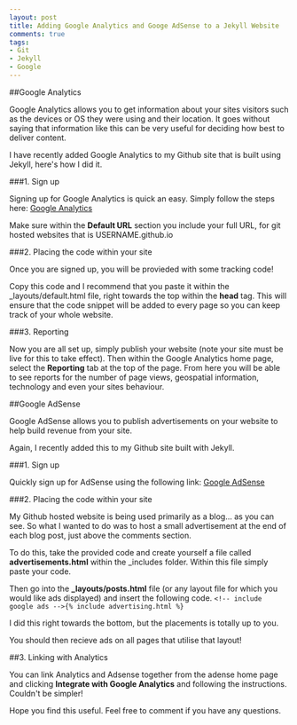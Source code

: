 ```yaml
---
layout: post
title: Adding Google Analytics and Googe AdSense to a Jekyll Website
comments: true
tags:
- Git
- Jekyll
- Google
---
```




##Google Analytics

Google Analytics allows you to get information about your sites visitors such as the devices or OS they were using and their location. It goes without saying that information like this can be very useful for deciding how best to deliver content.

I have recently added Google Analytics to my Github site that is built using Jekyll, here's how I did it.

###1. Sign up

Signing up for Google Analytics is quick an easy. Simply follow the steps here: [Google Analytics](https://www.google.com/analytics/web/?hl=en)

Make sure within the **Default URL** section you include your full URL, for git hosted websites that is USERNAME.github.io

###2. Placing the code within your site

Once you are signed up, you will be provieded with some tracking code! 

Copy this code and I recommend that you paste it within the _layouts/default.html file, right towards the top within the **head** tag. This will ensure that the code snippet will be added to every page so you can keep track of your whole website.

###3. Reporting

Now you are all set up, simply publish your website (note your site must be live for this to take effect). Then within the Google Analytics home page, select the **Reporting** tab at the top of the page. From here you will be able to see reports for the number of page views, geospatial information, technology and even your sites behaviour. 

##Google AdSense

Google AdSense allows you to publish advertisements on your website to help build revenue from your site.

Again, I recently added this to my Github site built with Jekyll.

###1. Sign up

Quickly sign up for AdSense using the following link: [Google AdSense](https://www.google.co.uk/intl/en/adsense/start/)

###2. Placing the code within your site

My Github hosted website is being used primarily as a blog... as you can see. So what I wanted to do was to host a small advertisement at the end of each blog post, just above the comments section.

To do this, take the provided code and create yourself a file called **advertisements.html** within the _includes folder. Within this file simply paste your code.

Then go into the **_layouts/posts.html** file (or any layout file for which you would like ads displayed) and insert the following code.
`<!-- include google ads -->{% include advertising.html %}`

I did this right towards the bottom, but the placements is totally up to you.

You should then recieve ads on all pages that utilise that layout!

##3. Linking with Analytics

You can link Analytics and Adsense together from the adense home page and clicking **Integrate with Google Analytics** and following the instructions. Couldn't be simpler!

Hope you find this useful. Feel free to comment if you have any questions.

